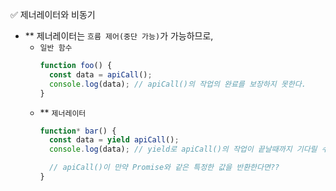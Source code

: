 ✅ 제너레이터와 비동기

* ** 제너레이터는 `흐름 제어(중단 가능)`가 가능하므로, 
  * `일반 함수`
    ```js
    function foo() {
      const data = apiCall();
      console.log(data); // apiCall()의 작업의 완료를 보장하지 못한다.
    }
    ```
  * ** `제너레이터`
    ```js
    function* bar() {
      const data = yield apiCall();
      console.log(data); // yield로 apiCall()의 작업이 끝날때까지 기다릴 수 있다.

      // apiCall()이 만약 Promise와 같은 특정한 값을 반환한다면??
    }
    ```